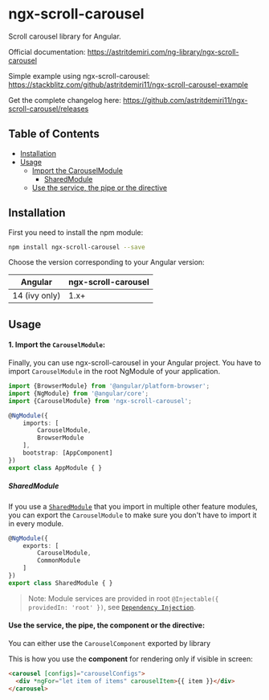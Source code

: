 # ngx-scroll-carousel

Scroll carousel library for Angular.

Official documentation: https://astritdemiri.com/ng-library/ngx-scroll-carousel

Simple example using ngx-scroll-carousel: https://stackblitz.com/github/astritdemiri11/ngx-scroll-carousel-example

Get the complete changelog here: https://github.com/astritdemiri11/ngx-scroll-carousel/releases

## Table of Contents
* [Installation](#installation)
* [Usage](#usage)
  * [Import the CarouselModule](#1-import-the-carouselmodule)
    * [SharedModule](#sharedmodule)
  * [Use the service, the pipe or the directive](#use-the-service-the-pipe-the-component-or-the-directive)

## Installation

First you need to install the npm module:

```sh
npm install ngx-scroll-carousel --save
```

Choose the version corresponding to your Angular version:

 Angular       | ngx-scroll-carousel
 ------------- | ---------------
 14 (ivy only) | 1.x+           


## Usage

#### 1. Import the `CarouselModule`:

Finally, you can use ngx-scroll-carousel in your Angular project. You have to import `CarouselModule` in the root NgModule of your application.

```ts
import {BrowserModule} from '@angular/platform-browser';
import {NgModule} from '@angular/core';
import {CarouselModule} from 'ngx-scroll-carousel';

@NgModule({
    imports: [
        CarouselModule,
        BrowserModule
    ],
    bootstrap: [AppComponent]
})
export class AppModule { }
```

##### SharedModule

If you use a [`SharedModule`](https://angular.io/guide/sharing-ngmodules) that you import in multiple other feature modules,
you can export the `CarouselModule` to make sure you don't have to import it in every module.

```ts
@NgModule({
    exports: [
        CarouselModule,
        CommonModule
    ]
})
export class SharedModule { }
```

> Note: Module services are provided in root `@Injectable({ providedIn: 'root' })`, see [`Dependency Injection`](https://angular.io/guide/dependency-injection).

#### Use the service, the pipe, the component or the directive:

You can either use the `CarouselComponent` exported by library

This is how you use the **component** for rendering only if visible in screen:
```html
<carousel [configs]="carouselConfigs">
  <div *ngFor="let item of items" carouselItem>{{ item }}</div>
</carousel>
```
